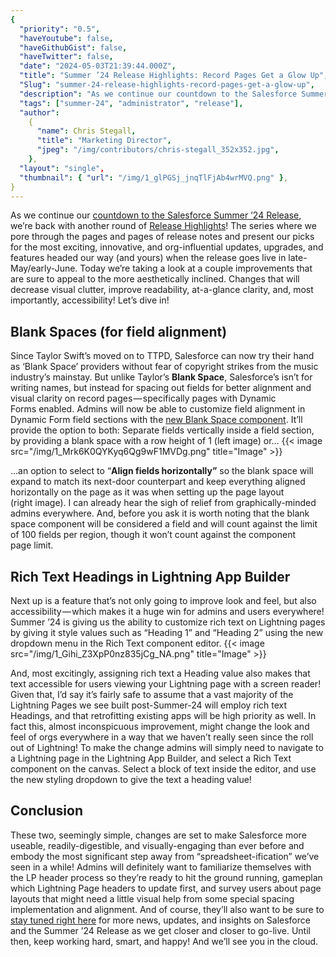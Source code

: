 ```yaml
---
{
  "priority": "0.5",
  "haveYoutube": false,
  "haveGithubGist": false,
  "haveTwitter": false,
  "date": "2024-05-03T21:39:44.000Z",
  "title": "Summer ’24 Release Highlights: Record Pages Get a Glow Up",
  "Slug": "summer-24-release-highlights-record-pages-get-a-glow-up",
  "description": "As we continue our countdown to the Salesforce Summer ’24 Release, we’re back with another round of Release Highlights!",
  "tags": ["summer-24", "administrator", "release"],
  "author":
    {
      "name": Chris Stegall,
      "title": "Marketing Director",
      "jpeg": "/img/contributors/chris-stegall_352x352.jpg",
    },
  "layout": "single",
  "thumbnail": { "url": "/img/1_glPGSj_jnqTlFjAb4wrMVQ.png" },
}
---
```


As we continue our [countdown to the Salesforce Summer ’24 Release](https://cremedelacrm.com/post/summer-24-release-highlights-dates-you-don-t-want-to-miss/), we’re back with another round of [Release Highlights](https://cremedelacrm.com/)! The series where we pore through the pages and pages of release notes and present our picks for the most exciting, innovative, and org-influential updates, upgrades, and features headed our way (and yours) when the release goes live in late-May/early-June.
Today we’re taking a look at a couple improvements that are sure to appeal to the more aesthetically inclined. Changes that will decrease visual clutter, improve readability, at-a-glance clarity, and, most importantly, accessibility!
Let’s dive in!

## Blank Spaces (for field alignment)

Since Taylor Swift’s moved on to TTPD, Salesforce can now try their hand as ‘Blank Space’ providers without fear of copyright strikes from the music industry’s mainstay. But unlike Taylor’s **Blank Space**, Salesforce’s isn’t for writing names, but instead for spacing out fields for better alignment and visual clarity on record pages — specifically pages with Dynamic Forms enabled.
Admins will now be able to customize field alignment in Dynamic Form field sections with the [new Blank Space component](https://help.salesforce.com/s/articleView?id=release-notes.rn_lab_df_blank_space.htm&release=250&type=5). It’ll provide the option to both:
Separate fields vertically inside a field section, by providing a blank space with a row height of 1 (left image) or…
{{< image src="/img/1_Mrk6K0QYKyq6Qg9wF1MVDg.png" title="Image" >}}

…an option to select to “<strong>Align fields horizontally”</strong> so the blank space will expand to match its next-door counterpart and keep everything aligned horizontally on the page as it was when setting up the page layout (right image).
I can already hear the sigh of relief from graphically-minded admins everywhere. And, before you ask it is worth noting that the blank space component will be considered a field and will count against the limit of 100 fields per region, though it won’t count against the component page limit.

## Rich Text Headings in Lightning App Builder

Next up is a feature that’s not only going to improve look and feel, but also accessibility — which makes it a huge win for admins and users everywhere!
Summer ’24 is giving us the ability to customize rich text on Lightning pages by giving it style values such as “Heading 1” and “Heading 2” using the new dropdown menu in the Rich Text component editor.
{{< image src="/img/1_Gihi_Z3XpP0nz835jCg_NA.png" title="Image" >}}

And, most excitingly, assigning rich text a Heading value also makes that text accessible for users viewing your Lightning page with a screen reader! Given that, I’d say it’s fairly safe to assume that a vast majority of the Lightning Pages we see built post-Summer-24 will employ rich text Headings, and that retrofitting existing apps will be high priority as well.
In fact this, almost inconspicuous improvement, might change the look and feel of orgs everywhere in a way that we haven’t really seen since the roll out of Lightning!
To make the change admins will simply need to navigate to a Lightning page in the Lightning App Builder, and select a Rich Text component on the canvas. Select a block of text inside the editor, and use the new styling dropdown to give the text a heading value!

## Conclusion

These two, seemingly simple, changes are set to make Salesforce more useable, readily-digestible, and visually-engaging than ever before and embody the most significant step away from “spreadsheet-ification” we’ve seen in a while!
Admins will definitely want to familiarize themselves with the LP header process so they’re ready to hit the ground running, gameplan which Lightning Page headers to update first, and survey users about page layouts that might need a little visual help from some special spacing implementation and alignment.
And of course, they’ll also want to be sure to [stay tuned right here](https://cremedelacrm.com/) for more news, updates, and insights on Salesforce and the Summer ’24 Release as we get closer and closer to go-live.
Until then, keep working hard, smart, and happy! And we’ll see you in the cloud.
